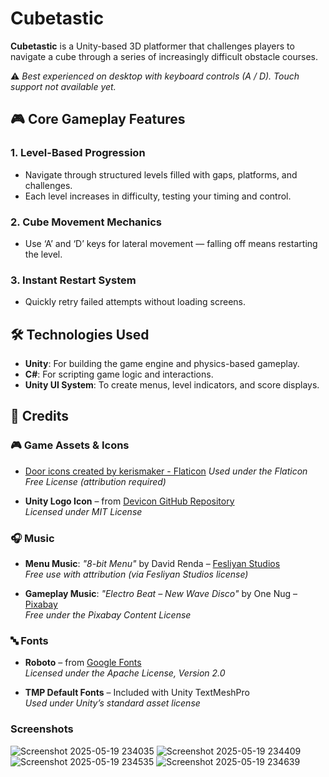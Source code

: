 # Cubetastic

**Cubetastic** is a Unity-based 3D platformer that challenges players to navigate a cube through a series of increasingly difficult obstacle courses.  

⚠️ *Best experienced on desktop with keyboard controls (A / D). Touch support not available yet.*

## 🎮 Core Gameplay Features

### 1. Level-Based Progression
- Navigate through structured levels filled with gaps, platforms, and challenges.
- Each level increases in difficulty, testing your timing and control.

### 2. Cube Movement Mechanics
- Use ‘A’ and ‘D’ keys for lateral movement — falling off means restarting the level.

### 3. Instant Restart System
- Quickly retry failed attempts without loading screens.

## 🛠️ Technologies Used

- **Unity**: For building the game engine and physics-based gameplay.
- **C#**: For scripting game logic and interactions.
- **Unity UI System**: To create menus, level indicators, and score displays.
## 🎨 Credits

### 🎮 Game Assets & Icons
- <a href="https://www.flaticon.com/free-icons/door" title="door icons">Door icons created by kerismaker - Flaticon</a>
  *Used under the Flaticon Free License (attribution required)*

- **Unity Logo Icon** – from [Devicon GitHub Repository](https://github.com/devicons/devicon)  
  *Licensed under MIT License*

### 🎧 Music
- **Menu Music**: *"8-bit Menu"* by David Renda – [Fesliyan Studios](https://www.fesliyanstudios.com/royalty-free-music/download/8-bit-menu/287)  
  *Free use with attribution (via Fesliyan Studios license)*

- **Gameplay Music**: *"Electro Beat – New Wave Disco"* by One Nug – [Pixabay](https://pixabay.com/music/upbeat-electro-beat-new-wave-disco-332630/)  
  *Free under the Pixabay Content License*

### 🔤 Fonts
- **Roboto** – from [Google Fonts](https://fonts.google.com/specimen/Roboto)  
  *Licensed under the Apache License, Version 2.0*

- **TMP Default Fonts** – Included with Unity TextMeshPro  
  *Used under Unity’s standard asset license*  
  
### Screenshots
![Screenshot 2025-05-19 234035](https://github.com/user-attachments/assets/534fad23-beb8-410d-8719-c9f806a5b7f0)
![Screenshot 2025-05-19 234409](https://github.com/user-attachments/assets/ac08c2d0-10c4-44f9-914e-afa9d18d3844)
![Screenshot 2025-05-19 234535](https://github.com/user-attachments/assets/ce05e1dd-fd92-4cd0-b591-497b3d62b044)
![Screenshot 2025-05-19 234639](https://github.com/user-attachments/assets/7f36a953-1a7f-4d1a-b0e5-2f1b389ea2a2)
